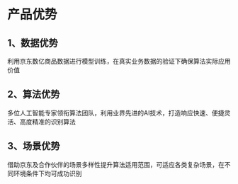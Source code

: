 # 产品优势

## 1、数据优势
利用京东数亿商品数据进行模型训练，在真实业务数据的验证下确保算法实际应用价值

## 2、算法优势
多位人工智能专家领衔算法团队，利用业界先进的AI技术，打造响应快速、便捷灵活、高度精准的识别算法

## 3、场景优势
借助京东及合作伙伴的场景多样性提升算法适用范围，可适应各类复杂场景，在不同环境条件下均可成功识别